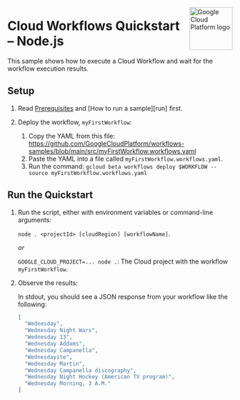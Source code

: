 <img src="https://avatars2.githubusercontent.com/u/2810941?v=3&s=96" alt="Google
Cloud Platform logo" title="Google Cloud Platform" align="right" height="96"
width="96"/>

# Cloud Workflows Quickstart – Node.js

This sample shows how to execute a Cloud Workflow and wait for the workflow
execution results.

## Setup

1. Read [Prerequisites][prereq] and [How to run a sample][run] first.

1. Deploy the workflow, `myFirstWorkflow`:

   1. Copy the YAML from this file:
      <https://github.com/GoogleCloudPlatform/workflows-samples/blob/main/src/myFirstWorkflow.workflows.yaml>
   1. Paste the YAML into a file called `myFirstWorkflow.workflows.yaml`.
   1. Run the command: `gcloud beta workflows deploy $WORKFLOW --source
myFirstWorkflow.workflows.yaml`

## Run the Quickstart

1. Run the script, either with environment variables or command-line arguments:

   `node . <projectId> [cloudRegion] [workflowName]`.

   _or_

   `GOOGLE_CLOUD_PROJECT=... node .`: The Cloud project with the workflow
   `myFirstWorkflow`.

1. Observe the results:

   In stdout, you should see a JSON response from your workflow like the
   following:

   ```json
   [
     "Wednesday",
     "Wednesday Night Wars",
     "Wednesday 13",
     "Wednesday Addams",
     "Wednesday Campanella",
     "Wednesdayite",
     "Wednesday Martin",
     "Wednesday Campanella discography",
     "Wednesday Night Hockey (American TV program)",
     "Wednesday Morning, 3 A.M."
   ]
   ```

[prereq]: ../../README.md#prerequisities
